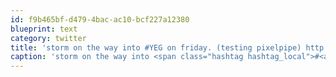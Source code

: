 ```yaml
---
id: f9b465bf-d479-4bac-ac10-bcf227a12380
blueprint: text
category: twitter
title: 'storm on the way into #YEG on friday. (testing pixelpipe) http://pi.pe/-4v7q2p'
caption: 'storm on the way into <span class="hashtag hashtag_local">#<a href="http://tweettemp.darylchymko.ca/?tag=yeg">YEG</a> on friday. (testing pixelpipe) http://pi.pe/-4v7q2p'
---
```

